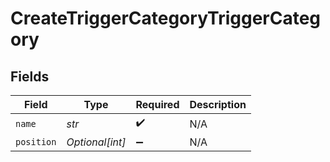 # CreateTriggerCategoryTriggerCategory


## Fields

| Field              | Type               | Required           | Description        |
| ------------------ | ------------------ | ------------------ | ------------------ |
| `name`             | *str*              | :heavy_check_mark: | N/A                |
| `position`         | *Optional[int]*    | :heavy_minus_sign: | N/A                |
